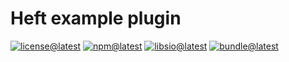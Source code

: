 # Heft example plugin

[![license@latest][img:license@latest]][link:license@latest]
[![npm@latest][img:npm@latest]][link:npm@latest]
[![libsio@latest][img:libsio@latest]][link:libsio@latest]
[![bundle@latest][img:bundle@latest]][link:bundle@latest]

<!-- LINKS SECTION -->

[img:license@latest]: https://img.shields.io/npm/l/%40kcexamples%2Fheft-example-plugin?style=flat-square
[link:license@latest]: ../../LICENSE

[img:npm@latest]: https://img.shields.io/npm/v/@kcexamples/heft-example-plugin/latest?style=flat-square
[link:npm@latest]: https://www.npmjs.com/package/@kcexamples/heft-example-plugin/v/latest

[img:libsio@latest]: https://img.shields.io/librariesio/release/npm/@kcexamples/heft-example-plugin?style=flat-square
[link:libsio@latest]: https://libraries.io/npm/@kcexamples%2Fheft-example-plugin

[img:bundle@latest]: https://img.shields.io/bundlephobia/min/@kcexamples/heft-example-plugin/latest?style=flat-square&label=size
[link:bundle@latest]: https://bundlephobia.com/result?p=@kcexamples/heft-example-plugin@latest
